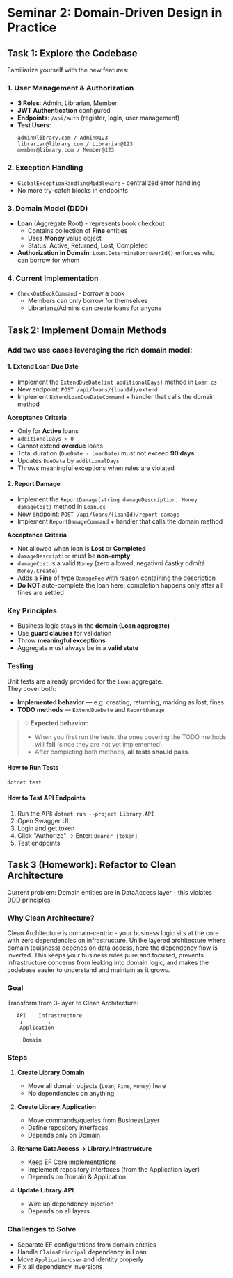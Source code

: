 # Seminar 2: Domain-Driven Design in Practice

## Task 1: Explore the Codebase

Familiarize yourself with the new features:

### 1. User Management & Authorization

- **3 Roles**: Admin, Librarian, Member
- **JWT Authentication** configured
- **Endpoints**: `/api/auth` (register, login, user management)
- **Test Users**:
  ```
  admin@library.com / Admin@123
  librarian@library.com / Librarian@123
  member@library.com / Member@123
  ```

### 2. Exception Handling

- `GlobalExceptionHandlingMiddleware` - centralized error handling
- No more try-catch blocks in endpoints

### 3. Domain Model (DDD)

- **Loan** (Aggregate Root) - represents book checkout
  - Contains collection of **Fine** entities
  - Uses **Money** value object
  - Status: Active, Returned, Lost, Completed
- **Authorization in Domain**: `Loan.DetermineBorrowerId()` enforces who can borrow for whom

### 4. Current Implementation

- `CheckOutBookCommand` - borrow a book
  - Members can only borrow for themselves
  - Librarians/Admins can create loans for anyone

## Task 2: Implement Domain Methods

### Add two use cases leveraging the rich domain model:

#### 1. Extend Loan Due Date

- Implement the `ExtendDueDate(int additionalDays)` method in `Loan.cs`
- New endpoint: `POST /api/loans/{loanId}/extend`
- Implement `ExtendLoanDueDateCommand` + handler that calls the domain method

**Acceptance Criteria**

- Only for **Active** loans
- `additionalDays > 0`
- Cannot extend **overdue** loans
- Total duration (`DueDate - LoanDate`) must not exceed **90 days**
- Updates `DueDate` by `additionalDays`
- Throws meaningful exceptions when rules are violated

#### 2. Report Damage

- Implement the `ReportDamage(string damageDescription, Money damageCost)` method in `Loan.cs`
- New endpoint: `POST /api/loans/{loanId}/report-damage`
- Implement `ReportDamageCommand` + handler that calls the domain method

**Acceptance Criteria**

- Not allowed when loan is **Lost** or **Completed**
- `damageDescription` must be **non-empty**
- `damageCost` is a valid `Money` (zero allowed; negativní částky odmítá `Money.Create`)
- Adds a **Fine** of type `DamageFee` with reason containing the description
- **Do NOT** auto-complete the loan here; completion happens only after all fines are settled

### Key Principles

- Business logic stays in the **domain (Loan aggregate)**
- Use **guard clauses** for validation
- Throw **meaningful exceptions**
- Aggregate must always be in a **valid state**

### Testing

Unit tests are already provided for the `Loan` aggregate.  
They cover both:

- **Implemented behavior** — e.g. creating, returning, marking as lost, fines
- **TODO methods** — `ExtendDueDate` and `ReportDamage`

> 💡 **Expected behavior:**
>
> - When you first run the tests, the ones covering the TODO methods will **fail** (since they are not yet implemented).
> - After completing both methods, **all tests should pass**.

#### How to Run Tests

```bash
dotnet test
```

#### How to Test API Endpoints

1. Run the API: `dotnet run --project Library.API`
2. Open Swagger UI
3. Login and get token
4. Click "Authorize" → Enter: `Bearer [token]`
5. Test endpoints

## Task 3 (Homework): Refactor to Clean Architecture

Current problem: Domain entities are in DataAccess layer - this violates DDD principles.

### Why Clean Architecture?

Clean Architecture is domain-centric - your business logic sits at the core with zero dependencies on infrastructure. Unlike layered architecture
where domain (buisness) depends on data access, here the dependency flow is inverted. This keeps your business rules pure and focused, prevents
infrastructure concerns from leaking into domain logic, and makes the codebase easier to understand and maintain as it grows.

### Goal

Transform from 3-layer to Clean Architecture:

```
   API    Infrastructure
    ↓        ↓
    Application
       ↓
     Domain
```

### Steps

1. **Create Library.Domain**

   - Move all domain objects (`Loan`, `Fine`, `Money`) here
   - No dependencies on anything

2. **Create Library.Application**

   - Move commands/queries from BusinessLayer
   - Define repository interfaces
   - Depends only on Domain

3. **Rename DataAccess → Library.Infrastructure**

   - Keep EF Core implementations
   - Implement repository interfaces (from the Application layer)
   - Depends on Domain & Application

4. **Update Library.API**
   - Wire up dependency injection
   - Depends on all layers

### Challenges to Solve

- Separate EF configurations from domain entities
- Handle `ClaimsPrincipal` dependency in Loan
- Move `ApplicationUser` and Identity properly
- Fix all dependency inversions
